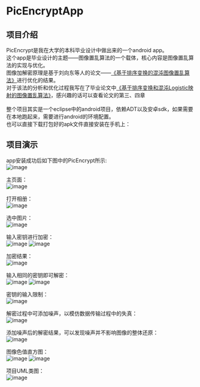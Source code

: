 # PicEncryptApp

## 项目介绍
PicEncrypt是我在大学的本科毕业设计中做出来的一个android app。<br>
这个app是毕业设计的主题——图像置乱算法的一个载体，核心内容是图像置乱算法的实现与优化。<br>
图像加解密原理是基于刘向东等人的论文——[《基于排序变换的混沌图像置乱算法》](https://github.com/goldsudo/PicEncryptApp/blob/master/%E5%9F%BA%E4%BA%8E%E6%8E%92%E5%BA%8F%E5%8F%98%E6%8D%A2%E7%9A%84%E6%B7%B7%E6%B2%8C%E5%9B%BE%E5%83%8F%E7%BD%AE%E4%B9%B1%E7%AE%97%E6%B3%95.pdf)进行优化的结果。<br>
对于该法的分析和优化过程我写在了毕业论文中[《基于排序变换和混沌Logistic映射的图像置乱算法》](https://github.com/goldsudo/PicEncryptApp/blob/master/%E5%9F%BA%E4%BA%8E%E6%8E%92%E5%BA%8F%E5%8F%98%E6%8D%A2%E5%92%8C%E6%B7%B7%E6%B2%8CLogistic%E6%98%A0%E5%B0%84%E7%9A%84%E5%9B%BE%E5%83%8F%E7%BD%AE%E4%B9%B1%E7%AE%97%E6%B3%95.docx)，感兴趣的话可以查看论文的第三、四章<br><br>
整个项目其实是一个eclipse中的android项目，依赖ADT以及安卓sdk，如果需要在本地跑起来，需要进行android的环境配置。<br>
也可以直接下载打包好的apk文件直接安装在手机上：

## 项目演示
app安装成功后如下图中的PicEncrypt所示:<br>
![image](https://github.com/goldsudo/PicEncryptApp/blob/master/SNAP-SHOT/app-icon.jpg)

主页面：<br>
![image](https://github.com/goldsudo/PicEncryptApp/blob/master/SNAP-SHOT/index.jpg)

打开相册：<br>
![image](https://github.com/goldsudo/PicEncryptApp/blob/master/SNAP-SHOT/photos.jpg)

选中图片：<br>
![image](https://github.com/goldsudo/PicEncryptApp/blob/master/SNAP-SHOT/choose.jpg)

输入密钥进行加密：<br>
![image](https://github.com/goldsudo/PicEncryptApp/blob/master/SNAP-SHOT/input-key.jpg)
![image](https://github.com/goldsudo/PicEncryptApp/blob/master/SNAP-SHOT/enc.jpg)

加密结果：<br>
![image](https://github.com/goldsudo/PicEncryptApp/blob/master/SNAP-SHOT/enc-res.jpg)

输入相同的密钥即可解密：<br>
![image](https://github.com/goldsudo/PicEncryptApp/blob/master/SNAP-SHOT/dec.jpg)
![image](https://github.com/goldsudo/PicEncryptApp/blob/master/SNAP-SHOT/dec-res.jpg)

密钥的输入限制：<br>
![image](https://github.com/goldsudo/PicEncryptApp/blob/master/SNAP-SHOT/check.jpg)

解密过程中可添加噪声，以模仿数据传输过程中的失真：<br>
![image](https://github.com/goldsudo/PicEncryptApp/blob/master/SNAP-SHOT/add-noise.jpg)

添加噪声后的解密结果，可以发现噪声并不影响图像的整体还原：<br>
![image](https://github.com/goldsudo/PicEncryptApp/blob/master/SNAP-SHOT/noise.jpg)

图像色值直方图：<br>
![image](https://github.com/goldsudo/PicEncryptApp/blob/master/SNAP-SHOT/zhifangtu.jpg)
![image](https://github.com/goldsudo/PicEncryptApp/blob/master/SNAP-SHOT/zhifang.jpg)

项目UML类图：<br>
![image](https://github.com/goldsudo/PicEncryptApp/blob/master/SNAP-SHOT/UML.png)
